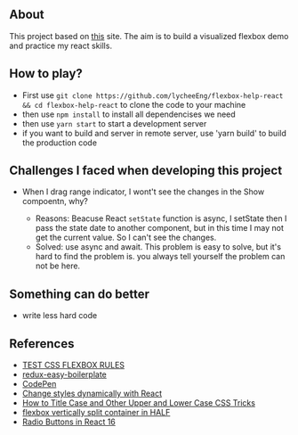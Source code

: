 ## About

This project based on [this](http://flexbox.help/) site. The aim is to build a visualized flexbox demo and practice my react skills.

## How to play?

- First use `git clone https://github.com/lycheeEng/flexbox-help-react && cd flexbox-help-react` to clone the code to your machine
- then use `npm install` to install all dependencises we need
- then use `yarn start` to start a development server
- if you want to build and server in remote server, use 'yarn build' to build the production code

## Challenges I faced when developing this project

- When I drag range indicator, I wont't see the changes in the Show compoentn, why?

  - Reasons: Beacuse React `setState` function is async, I setState then I pass the state date to another component, but in this time I may not get the current value. So I can't see the changes.
  - Solved: use async and await. This problem is easy to solve, but it's hard to find the problem is. you always tell yourself the problem can not be here.

## Something can do better

- write less hard code

## References

- [TEST CSS FLEXBOX RULES](http://flexbox.help/)
- [redux-easy-boilerplate](https://github.com/anorudes/redux-easy-boilerplate/blob/21ef988f660be1b590c65356fef9828d0165f676/src/components/Items/index.js)
- [CodePen](https://codepen.io/anon/pen/xozBPm?editors=1100)
- [Change styles dynamically with React](https://codepen.io/GGarciaSeco/pen/vgVEGX)
- [How to Title Case and Other Upper and Lower Case CSS Tricks](https://love2dev.com/blog/css-text-transform/)
- [flexbox vertically split container in HALF](https://stackoverflow.com/questions/36568572/flexbox-vertically-split-container-in-half)
- [Radio Buttons in React 16](https://react.tips/radio-buttons-in-react-16/)
